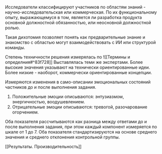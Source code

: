 Исследователи классифицируют участников по областям знаний - научно-исследовательская или коммерческая. 
По их функциональному опыту, выражающемуся в том, является ли разработка продукта основной должностной обязанностью, или неосновной должностной ролью. 

Такая дихотомия позволяет понять как предварительные знание и знакомство с областью могут взаимодействовать с ИИ или структурой команды. 

Степень техничности решения измерялась по ![[Термины и определния#^83f728]]
Выставлялась теми же экспертами. Более высокие значения указывают на технически ориентированные идеи. Более низкие - наоборот, коммерчески ориентированные концепции.

Измеряются изменения в само-описании эмоциональных состояний частников до и после выполнения задания. 
1. Положительные эмоции описываются: энтузиазмом, энергичностью, воодушевлением.
2. Отрицательные эмоции описываются: тревогой, разочарование огорчением.

Оба показателя рассчитываются как разница между ответами до и после выполнения задания, при этом каждый компонент измеряется по шкале от 1 до 7. Оба показателя стандартизируются на основе среднего значения и среднего отклонения контрольной группы.

[[Результаты. Производительность]]
